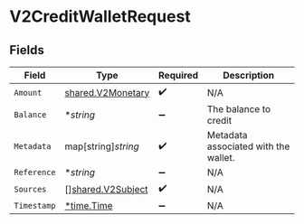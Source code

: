 # V2CreditWalletRequest


## Fields

| Field                                                         | Type                                                          | Required                                                      | Description                                                   |
| ------------------------------------------------------------- | ------------------------------------------------------------- | ------------------------------------------------------------- | ------------------------------------------------------------- |
| `Amount`                                                      | [shared.V2Monetary](../../../pkg/models/shared/v2monetary.md) | :heavy_check_mark:                                            | N/A                                                           |
| `Balance`                                                     | **string*                                                     | :heavy_minus_sign:                                            | The balance to credit                                         |
| `Metadata`                                                    | map[string]*string*                                           | :heavy_check_mark:                                            | Metadata associated with the wallet.                          |
| `Reference`                                                   | **string*                                                     | :heavy_minus_sign:                                            | N/A                                                           |
| `Sources`                                                     | [][shared.V2Subject](../../../pkg/models/shared/v2subject.md) | :heavy_check_mark:                                            | N/A                                                           |
| `Timestamp`                                                   | [*time.Time](https://pkg.go.dev/time#Time)                    | :heavy_minus_sign:                                            | N/A                                                           |